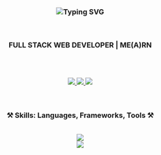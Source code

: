 <h3 align="center">
   <img src="https://readme-typing-svg.herokuapp.com?font=Poppins&weight=600&size=45&duration=4000&pause=500&color=B8860B&center=true&vCenter=true&width=435&lines=Hi+there+%F0%9F%91%8B;I'm+Jasir+PP" alt="Typing SVG" />
</h3>
<div align="center">
<br/>

<h3>FULL STACK WEB DEVELOPER | ME(A)RN</h3>

 <br/><br/> 
 
  <a href="https://www.linkedin.com/in/mjasirpp" target="_blank">
    <img src="https://img.shields.io/badge/LinkedIn-0077B5?style=for-the-badge&logo=linkedin&logoColor=white" target="_blank" />
  </a>
  <a href="https://www.instagram.com/mj_jasir" target="_blank">
     <img src="https://img.shields.io/badge/Instagram-333333?style=for-the-badge&logo=instagram&logoColor=white" target="_blank" />
  </a>
  <a href = "mailto: mjasirpp@gmail.com">
     <img src="https://img.shields.io/badge/-Gmail-%23333?style=for-the-badge&logo=gmail&logoColor=white" target="_blank">
  </a>
 <br/><br/><br/>
 
<h3 align="center">⚒️ Skills: Languages, Frameworks, Tools ⚒️</h3>
<div align="center"><br/>
    <img src="https://skillicons.dev/icons?i=html,css,javascript,react" /> <br/>
    <img src="https://skillicons.dev/icons?i=git,postman,figma,bootstrap" />
</div>
<br/>



</div>
